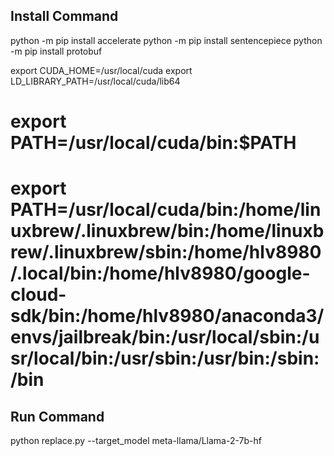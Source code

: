 ## Install Command
python -m pip install accelerate
python -m pip install sentencepiece
python -m pip install protobuf


export CUDA_HOME=/usr/local/cuda
export LD_LIBRARY_PATH=/usr/local/cuda/lib64
# export PATH=/usr/local/cuda/bin:$PATH
# export PATH=/usr/local/cuda/bin:/home/linuxbrew/.linuxbrew/bin:/home/linuxbrew/.linuxbrew/sbin:/home/hlv8980/.local/bin:/home/hlv8980/google-cloud-sdk/bin:/home/hlv8980/anaconda3/envs/jailbreak/bin:/usr/local/sbin:/usr/local/bin:/usr/sbin:/usr/bin:/sbin:/bin


## Run Command
python replace.py --target_model meta-llama/Llama-2-7b-hf